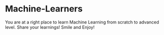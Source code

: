 # Machine-Learners
You are at a right place to learn Machine Learning from scratch to advanced level. Share your learnings! Smile and Enjoy!
